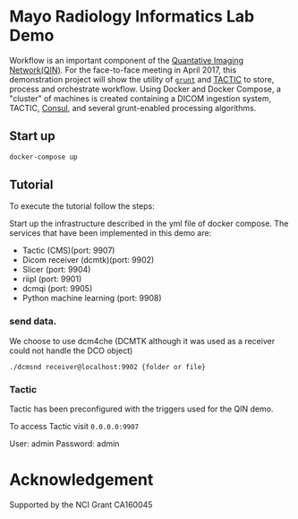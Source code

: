 # Mayo Radiology Informatics Lab Demo

Workflow is an important component of the [Quantative Imaging Network(QIN)](https://imaging.cancer.gov/informatics/qin.htm).  For the face-to-face meeting in April 2017, this demonstration project will show the utility of [`grunt`](https://github.com/Mayo-QIN/grunt) and [TACTIC](https://github.com/Southpaw-TACTIC/TACTIC) to store, process and orchestrate workflow.  Using Docker and Docker Compose, a "cluster" of machines is created containing a DICOM ingestion system, TACTIC, [Consul](https://www.consul.io/), and several grunt-enabled processing algorithms.

## Start up

```bash
docker-compose up
```

## Tutorial

To execute the tutorial follow the steps:


Start up the infrastructure described in the yml file of docker compose. The services that have been implemented in this demo are:


- Tactic (CMS)(port: 9907)
- Dicom receiver (dcmtk)(port: 9902)
- Slicer (port: 9904)
- riipl (port: 9901)
- dcmqi (port: 9905)
- Python machine learning (port: 9908)

### send data.

We choose to use dcm4che (DCMTK although it was used as a receiver could not handle the DCO object)

```
./dcmsnd receiver@localhost:9902 {folder or file}

```

### Tactic

Tactic has been preconfigured with the triggers used for the QIN demo.

To access Tactic visit `0.0.0.0:9907`

User: admin
Password: admin



# Acknowledgement
Supported by the NCI Grant CA160045
